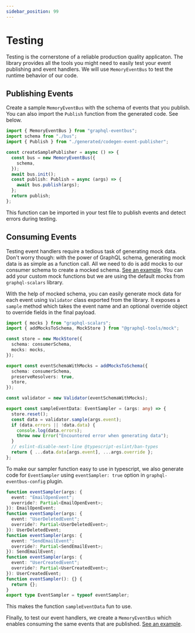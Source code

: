 ```yaml
---
sidebar_position: 99
---
```


# Testing

Testing is the cornerstone of a reliable production quality applicaton. The library provides all the tools you might need to easily test your event publishing and event handlers. We will use `MemoryEventBus` to test the runtime behavior of our code.

## Publishing Events

Create a sample `MemoryEventBus` with the schema of events that you publish. You can also import the `Publish` function from the generated code. See below.

```typescript
import { MemoryEventBus } from "graphql-eventbus";
import schema from "./bus";
import { Publish } from "./generated/codegen-event-publisher";

const createSamplePublisher = async () => {
  const bus = new MemoryEventBus({
    schema,
  });
  await bus.init();
  const publish: Publish = async (args) => {
    await bus.publish(args);
  };
  return publish;
};
```

This function can be imported in your test file to publish events and detect errors during testing.

## Consuming Events

Testing event handlers require a tedious task of generating mock data. Don't worry though: with the power of GraphQL schema, generating mock data is as simple as a function call. All we need to do is add mocks to our consumer schema to create a mocked schema. [See an example](https://github.com/quant-daddy/graphql-eventbus/blob/master/examples/rabbit-mq/src/serviceB/utils/sampleEventData.ts). You can add your custom mock functions but we are using the default mocks from `graphql-scalars` library.

With the help of mocked schema, you can easily generate mock data for each event using `Validator` class exported from the library. It exposes a `sample` method which takes the event name and an optional override object to override fields in the final payload.

```typescript
import { mocks } from "graphql-scalars";
import { addMocksToSchema, MockStore } from "@graphql-tools/mock";

const store = new MockStore({
  schema: consumerSchema,
  mocks: mocks,
});

export const eventSchemaWithMocks = addMocksToSchema({
  schema: consumerSchema,
  preserveResolvers: true,
  store,
});

const validator = new Validator(eventSchemaWithMocks);

export const sampleEventData: EventSampler = (args: any) => {
  store.reset();
  const data = validator.sample(args.event);
  if (data.errors || !data.data) {
    console.log(data.errors);
    throw new Error("Encountered error when generating data");
  }
  // eslint-disable-next-line @typescript-eslint/ban-types
  return { ...data.data[args.event], ...args.override };
};
```

To make our sampler function easy to use in typescript, we also generate code for `EventSampler` using `eventSampler: true` option in `graphql-eventbus-config` plugin.

```typescript
function eventSampler(args: {
  event: "EmailOpenEvent";
  override?: Partial<EmailOpenEvent>;
}): EmailOpenEvent;
function eventSampler(args: {
  event: "UserDeletedEvent";
  override?: Partial<UserDeletedEvent>;
}): UserDeletedEvent;
function eventSampler(args: {
  event: "SendEmailEvent";
  override?: Partial<SendEmailEvent>;
}): SendEmailEvent;
function eventSampler(args: {
  event: "UserCreatedEvent";
  override?: Partial<UserCreatedEvent>;
}): UserCreatedEvent;
function eventSampler(): {} {
  return {};
}
export type EventSampler = typeof eventSampler;
```

This makes the function `sampleEventData` fun to use.

FInally, to test our event handlers, we create a `MemoryEventBus` which enables consuming the same events that are published. [See an example](https://github.com/quant-daddy/graphql-eventbus/blob/master/examples/rabbit-mq/src/serviceB/utils/sampleEventData.ts).
